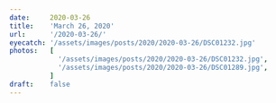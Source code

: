 ```yaml
---
date:     2020-03-26
title:    'March 26, 2020'
url:      '/2020-03-26/'
eyecatch: '/assets/images/posts/2020/2020-03-26/DSC01232.jpg'
photos:   [
            '/assets/images/posts/2020/2020-03-26/DSC01232.jpg',
            '/assets/images/posts/2020/2020-03-26/DSC01289.jpg',
          ]
draft:    false
---
```

